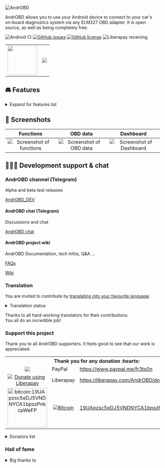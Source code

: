 ![AndrOBD](fastlane/metadata/android/en-US/images/tvBanner.png)

AndrOBD allows you to use your Android device to connect to your car's on-board diagnostics system via any ELM327 OBD adapter.
It is open source, as well as being completely free.

![Android CI](https://github.com/fr3ts0n/AndrOBD/workflows/Android%20CI/badge.svg)
[![GitHub issues](https://img.shields.io/github/issues/fr3ts0n/AndrOBD)](https://github.com/fr3ts0n/AndrOBD/issues)
[![GitHub license](https://img.shields.io/github/license/fr3ts0n/AndrOBD)](https://github.com/fr3ts0n/AndrOBD/blob/master/LICENSE)
![Liberapay receiving](https://img.shields.io/liberapay/receives/andrOBD)
<table>
<tr>
  <td>
    <a href="https://f-droid.org/packages/com.fr3ts0n.ecu.gui.androbd/">
      <img width="96" height="96" src="fastlane/metadata/android/en-US/images/icon.png"/>
    </a>
  </td>
  <td>
    <a href="https://f-droid.org/packages/com.fr3ts0n.ecu.gui.androbd/">
      <img src="https://f-droid.org/wiki/images/0/06/F-Droid-button_get-it-on.png"/>
    </a>
  </td>
</tr>
</table>

##  :oncoming_automobile: Features
<details>
  <summary>Expand for features list</summary>

#### OBD connections
* Bluetooth
* USB
* Wifi

#### OBD Features

* Read fault codes
* Clear fault codes
* Read/record live data
* Read freeze frame data
* Read vehicle info data

#### Additional features

* Day/Night view
* Data charts
* Dashboard
* Head up display
* Save recorded data
* Load recorded data (for analysis)
* CSV export

#### Customisation of PID data

* PID data items
* Data conversions

#### Plugin extension support

- Development: [AndrOBD-Plugin repository](https://github.com/fr3ts0n/AndrOBD-Plugin)
- Available Plugins:
  - MQTT publisher - Publish OBD data to MQTT broker
  - GpsProvider - Provide GPS data to AndrOBD
  - SensorProvider - Provide Accelerometer data to AndrOBD

#### Native language support
 
+ translatable via [weblate.org](https://hosted.weblate.org/projects/androbd/strings/)
  + Program dialogs
  + Data item descriptions
  + Fault code descriptions

</details>

## :eyes: Screenshots

| Functions | OBD data | Dashboard |
| :--: | :--: | :--: |
| ![Screenshot of functions](/fastlane/metadata/android/en-US/images/phoneScreenshots/Screenshot_02.png) | ![Screenshot of OBD data](/fastlane/metadata/android/en-US/images/phoneScreenshots/Screenshot_06.png) | ![Screenshot of Dashboard](/fastlane/metadata/android/en-US/images/phoneScreenshots/Screenshot_09.png) |

## :family_man_woman_boy:  Development support & chat

### AndrOBD channel (Telegram)

Alpha and beta test releases

[AndrOBD_DEV](https://t.me/AndrOBD_dev)

#### AndrOBD chat (Telegram)

Discussions and chat

[AndrOBD chat](https://t.me/joinchat/G60ltQv5CCEQ94BZ5yWQbg)

#### AndrOBD project wiki

AndrOBD Documentation, tech Infos, Q&A ...

[FAQs](https://github.com/fr3ts0n/AndrOBD/wiki/Frequently-asked-questions)

[Wiki](https://github.com/fr3ts0n/AndrOBD/wiki)

### Translation

You are invited to contribute by [translating into your favourite language](https://hosted.weblate.org/engage/androbd/).

<details>
  <summary>Translation status</summary>
  
[![Translation status](https://hosted.weblate.org/widgets/androbd/-/multi-auto.svg)](https://hosted.weblate.org/engage/androbd/?utm_source=widget)
</details>

Thanks to all hard-working translators for their contributions.
<br>You all do an incredible job!

### Support this project

Thank you to all AndrOBD supporters.
It feels good to see that our work is appreciated.

<table>
  <tr>
    <th colspan="3">Thank you for any donation :hearts:</th>
  </tr>
  <tr>
    <td align="center"><a href="https://www.paypal.me/fr3ts0n"><img src="https://www.paypalobjects.com/en_GB/i/btn/btn_donate_LG.gif"/></a></td>
    <td>PayPal</td>
    <td><a href="https://www.paypal.me/fr3ts0n">https://www.paypal.me/fr3ts0n</a></td>
  </tr>
  <tr>
    <td align="center">
      <a href="https://liberapay.com/AndrOBD/donate/"><img alt="Donate using Liberapay" src="https://liberapay.com/assets/widgets/donate.svg"></a>
    </td>
    <td>Liberapay</td>
    <td>
      <a href="https://liberapay.com/AndrOBD/donate/">https://liberapay.com/AndrOBD/donate</a>
    </td>
  </tr>
  <tr>
    <td align="center"><a href="bitcoin:19UApzsc5eDJ5VNDNYCA1bpszPnkcpWeFP"><img src="manual/bitcoin_qr_code.png" alt="bitcoin:19UApzsc5eDJ5VNDNYCA1bpszPnkcpWeFP" width="128px" height="128px"></a></td>
    <td align="center"><a href="bitcoin:19UApzsc5eDJ5VNDNYCA1bpszPnkcpWeFP"><img src="https://bitcoin.org/img/icons/logotop.svg" alt="Bitcoin"/></a></td>
    <td><a href="bitcoin:19UApzsc5eDJ5VNDNYCA1bpszPnkcpWeFP">19UApzsc5eDJ5VNDNYCA1bpszPnkcpWeFP</a></td>
  </tr>
</table>

<details>
  <summary>Donators list</summary>
  
| Date | Supporter | Donation  |
|------|-----------|----------:|
| 2018/02 | John Zimmerer | $10 |
| 2018/12 | Martin Bourdoiseau | €20 |
| 2019/06 | Jeffrey O'Connell | $10 |
| 2019/08 | Christoph Schmid | €10 |
| 2020/01 | Glenn Fowler | $5 |
| 2020/02 | Klemen Skerbiš | €5 |
| 2020/06 | Jairus Martin | $10 |
| 2020/06 | rusefi llc | €25 |
| 2020/07 | Klemen Skerbiš | €5 |
</details>

### Hall of fame
<details>
  <summary>Big thanks to</summary>
  
### Graphic design

Very special Thanks to @anaufalm for the
[beautiful graphic design artwork and logos](https://steemit.com/utopian-io/@naufal/my-design-logo-for-androbd-valid-commit-and-added-to-v2-0-3).

#### Start page

Thank you very much @sampoder for your beautiful [AndrOBD start page](https://fr3ts0n.github.io/AndrOBD/)

#### Internet promotion

Big hands to @aha999 for promoting [AndrOBD on Reddit](https://www.reddit.com/r/AndrOBD/) and for many ideas to improve AndrOBD.

#### Hosting translations

Special thanks to [Michal Čihař](https://github.com/nijel) for hosting translations on [weblate.org](http://weblate.org/).)
</details>

